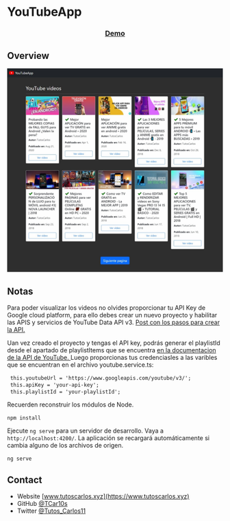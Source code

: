 # YouTubeApp

<div align="center">
  <h3>
    <a href="https://www.tutoscarlos.xyz/demo/" target="_blank">
      Demo
    </a>
  </h3>
</div>

## Overview

![screenshot](https://raw.githubusercontent.com/TCar10s/ng-youtube-app/main/src/assets/img/screenshot-desktop.jpeg)

## Notas

Para poder visualizar los videos no olvides proporcionar tu API Key de Google cloud platform,
para ello debes crear un nuevo proyecto y habilitar las APIS y servicios de YouTube Data API
v3.
<a href="https://www.pluginsxbmc.com/2020/09/como-crear-una-api-para-youtube.html" target="_blank">
    Post con los pasos para crear la API.
</a>

Uan vez creado el proyecto y tengas el API key, podrás generar el playlistId desde el apartado
de playlistItems que se encuentra
<a href="https://developers.google.com/youtube/v3/docs">
    en la documentacion de la API de YouTube.
</a>
Luego proporcionas tus credenciasles a las varibles que se encuentran en el archivo youtube.service.ts:
```
 this.youtubeUrl = 'https://www.googleapis.com/youtube/v3/';
 this.apiKey = 'your-api-key';
 this.playlistId = 'your-playlistId';
```

Recuerden reconstruir los módulos de Node.

```
npm install
```

Ejecute `ng serve` para un servidor de desarrollo. Vaya a `http://localhost:4200/`. La aplicación se recargará automáticamente si cambia alguno de los archivos de origen.

```
ng serve
```

## Contact

- Website [www.tutoscarlos.xyz](https://www.tutoscarlos.xyz)
- GitHub [@TCar10s](https://https://github.com/TCar10s)
- Twitter [@Tutos_Carlos11](https://twitter.com/Tutos_Carlos11)
